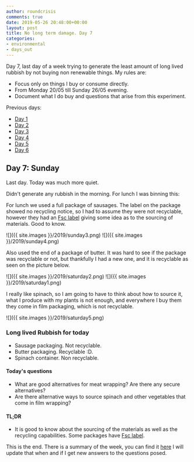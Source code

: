 ```yaml
---
author: roundcrisis
comments: true
date: 2019-05-26 20:48:00+00:00
layout: post
title: No long term damage. Day 7
categories:
- environmental
- days_out
---
```


Day 7, last day of a week trying to generate the least amount of long lived rubbish by not buying non renewable things. My rules are:

* Focus only on things I buy or consume directly.
* From Monday 20/05 till Sunday 26/05 evening.
* Document what I do buy and questions that arise from this experiment.

Previous days:

* [Day 1](http://www.roundcrisis.com/2019/05/20/no-longter-damage-1/)
* [Day 2](http://www.roundcrisis.com/2019/05/21/no-longter-damage-2/)
* [Day 3](http://www.roundcrisis.com/2019/05/22/no-longer-damage-3/)
* [Day 4](http://www.roundcrisis.com/2019/05/23/no-longer-damage-4/)
* [Day 5](http://www.roundcrisis.com/2019/05/24/no-longer-damage-5/)
* [Day 6](http://www.roundcrisis.com/2019/05/25/no-longer-damage-6/)

## Day 7: Sunday

Last day. Today was much more quiet.

Didn't generate any rubbish in the morning. For lunch I was binning this:

For lunch we used a full package of sausages. The label on the package showed no recycling notice, so I had to assume they were not recyclable, however they had an [Fsc label](https://ic.fsc.org/en/choosing-fsc/fsc-labels) giving some idea as to the sourcing of materials. Good to know.

![]({{ site.images }}/2019/sunday3.png)
![]({{ site.images }}/2019/sunday4.png)

Also used the end of a package of butter. It was hard to see if the package was recyclable or not, but thankfully I had a new one, and it is recyclable as seen on the picture below.

![]({{ site.images }}/2019/saturday2.png)
![]({{ site.images }}/2019/saturday1.png)

I really like spinach, so I am going to have to think about how to source it, what I produce with my plants is not enough, and everywhere I buy them they come in film packaging, which is not recyclable.

![]({{ site.images }}/2019/saturday5.png)

### Long lived Rubbish for today

* Sausage packaging. Not recyclable.
* Butter packaging. Recyclable :D.
* Spinach container. Non recyclable.

#### Today's questions

* What are good alternatives for meat wrapping? Are there any secure alternatives?
* Are there alternative ways to source spinach and other vegetables that come in film wrapping? 

#### TL;DR

* It is good to know about the sourcing of the materials as well as the recycling capabilities. Some packages have [Fsc label](https://ic.fsc.org/en/choosing-fsc/fsc-labels).

This is the end. There is a summary of the week, you can find it [here](http://www.roundcrisis.com/2019/05/23/no-longter-damage-tldr/) I will update that when and if I get new answers to the questions posed.